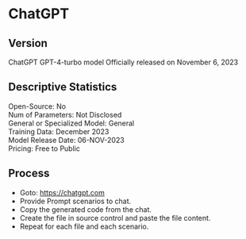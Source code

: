 # ChatGPT

## Version
ChatGPT GPT-4-turbo model
Officially released on November 6, 2023


## Descriptive Statistics
  Open-Source: No   
  Num of Parameters: Not Disclosed    
  General or Specialized Model: General    
  Training Data: December  2023    
  Model Release Date: 06-NOV-2023    
  Pricing: Free to Public    


## Process
* Goto: https://chatgpt.com
* Provide Prompt scenarios to chat.  
* Copy the generated code from the chat.  
* Create the file in source control and paste the file content.  
* Repeat for each file and each scenario.  
